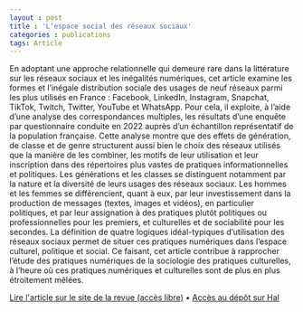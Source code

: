 ```yaml
---
layout : post
title : 'L’espace social des réseaux sociaux'
categories : publications
tags: Article
---
```


En adoptant une approche relationnelle qui demeure rare dans la littérature sur les réseaux sociaux et les inégalités numériques, cet article examine les formes et l’inégale distribution sociale des usages de neuf réseaux parmi les plus utilisés en France : Facebook, LinkedIn, Instagram, Snapchat, TikTok, Twitch, Twitter, YouTube et WhatsApp. Pour cela, il exploite, à l’aide d’une analyse des correspondances multiples, les résultats d’une enquête par questionnaire conduite en 2022 auprès d’un échantillon représentatif de la population française. Cette analyse montre que des effets de génération, de classe et de genre structurent aussi bien le choix des réseaux utilisés que la manière de les combiner, les motifs de leur utilisation et leur inscription dans des répertoires plus vastes de pratiques informationnelles et politiques. Les générations et les classes se distinguent notamment par la nature et la diversité de leurs usages des réseaux sociaux. Les hommes et les femmes se différencient, quant à eux, par leur investissement dans la production de messages (textes, images et vidéos), en particulier politiques, et par leur assignation à des pratiques plutôt politiques ou professionnelles pour les premiers, et culturelles et de sociabilité pour les secondes. La définition de quatre logiques idéal-typiques d’utilisation des réseaux sociaux permet de situer ces pratiques numériques dans l’espace culturel, politique et social. Ce faisant, cet article contribue à rapprocher l’étude des pratiques numériques de la sociologie des pratiques culturelles, à l’heure où ces pratiques numériques et culturelles sont de plus en plus étroitement mêlées.

[Lire l'article sur le site de la revue (accès libre)](https://www.cairn.info/revue-sociologie-2024-2-page-119.htm) • [Accès au dépôt sur Hal](https://hal.science/hal-04635730)
